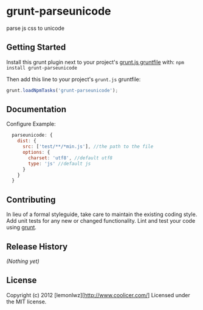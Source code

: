 # grunt-parseunicode

parse js css to unicode

## Getting Started
Install this grunt plugin next to your project's [grunt.js gruntfile][getting_started] with: `npm install grunt-parseunicode`

Then add this line to your project's `grunt.js` gruntfile:

```javascript
grunt.loadNpmTasks('grunt-parseunicode');
```

[grunt]: http://gruntjs.com/
[getting_started]: https://github.com/gruntjs/grunt/blob/master/docs/getting_started.md

## Documentation
Configure Example:
```javascript
  parseunicode: {
    dist: {
      src: ['test/**/*min.js'], //the path to the file
      options: {
        charset: 'utf8', //default utf8
        type: 'js' //default js
      }
    }
  }
```

## Contributing
In lieu of a formal styleguide, take care to maintain the existing coding style. Add unit tests for any new or changed functionality. Lint and test your code using [grunt][grunt].

## Release History
_(Nothing yet)_

## License
Copyright (c) 2012 [lemonlwz][http://www.coolicer.com/] 
Licensed under the MIT license.
